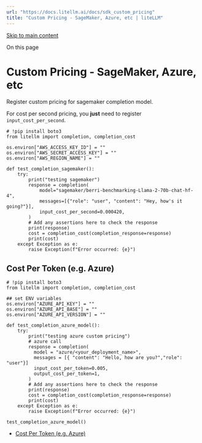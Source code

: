 ```yaml
---
url: "https://docs.litellm.ai/docs/sdk_custom_pricing"
title: "Custom Pricing - SageMaker, Azure, etc | liteLLM"
---
```


[Skip to main content](https://docs.litellm.ai/docs/sdk_custom_pricing#__docusaurus_skipToContent_fallback)

On this page

# Custom Pricing - SageMaker, Azure, etc

Register custom pricing for sagemaker completion model.

For cost per second pricing, you **just** need to register `input_cost_per_second`.

```codeBlockLines_e6Vv
# !pip install boto3
from litellm import completion, completion_cost

os.environ["AWS_ACCESS_KEY_ID"] = ""
os.environ["AWS_SECRET_ACCESS_KEY"] = ""
os.environ["AWS_REGION_NAME"] = ""

def test_completion_sagemaker():
    try:
        print("testing sagemaker")
        response = completion(
            model="sagemaker/berri-benchmarking-Llama-2-70b-chat-hf-4",
            messages=[{"role": "user", "content": "Hey, how's it going?"}],
            input_cost_per_second=0.000420,
        )
        # Add any assertions here to check the response
        print(response)
        cost = completion_cost(completion_response=response)
        print(cost)
    except Exception as e:
        raise Exception(f"Error occurred: {e}")

```

## Cost Per Token (e.g. Azure) [​](https://docs.litellm.ai/docs/sdk_custom_pricing\#cost-per-token-eg-azure "Direct link to Cost Per Token (e.g. Azure)")

```codeBlockLines_e6Vv
# !pip install boto3
from litellm import completion, completion_cost

## set ENV variables
os.environ["AZURE_API_KEY"] = ""
os.environ["AZURE_API_BASE"] = ""
os.environ["AZURE_API_VERSION"] = ""

def test_completion_azure_model():
    try:
        print("testing azure custom pricing")
        # azure call
        response = completion(
          model = "azure/<your_deployment_name>",
          messages = [{ "content": "Hello, how are you?","role": "user"}]
          input_cost_per_token=0.005,
          output_cost_per_token=1,
        )
        # Add any assertions here to check the response
        print(response)
        cost = completion_cost(completion_response=response)
        print(cost)
    except Exception as e:
        raise Exception(f"Error occurred: {e}")

test_completion_azure_model()

```

- [Cost Per Token (e.g. Azure)](https://docs.litellm.ai/docs/sdk_custom_pricing#cost-per-token-eg-azure)